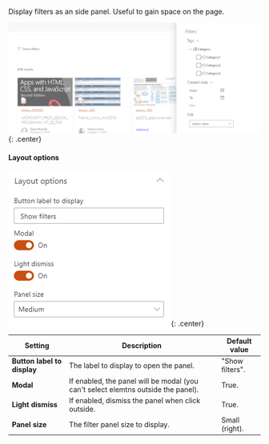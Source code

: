 Display filters as an side panel. Useful to gain space on the page.

!["Panel"](../../../../assets/webparts/data_filters/layouts/panel_layout.png){: .center}

#### Layout options

!["Panel layout options"](../../../../assets/webparts/data_filters/layouts/panel_options.png){: .center}

| Setting | Description | Default value 
| ------- |---------------- | ----------
| **Button label to display** | The label to display to open the panel. | "Show filters".
| **Modal** | If enabled, the panel will be modal (you can't select elemtns outside the panel). | True.
| **Light dismiss** | If enabled, dismiss the panel when click outside. | True.
| **Panel size** | The filter panel size to display. | Small (right).